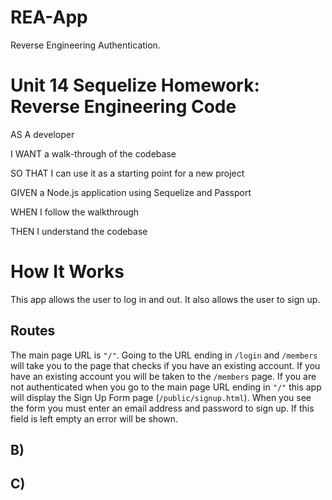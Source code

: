 # REA-App
Reverse Engineering Authentication.

# Unit 14 Sequelize Homework: Reverse Engineering Code
AS A developer

I WANT a walk-through of the codebase

SO THAT I can use it as a starting point for a new project

GIVEN a Node.js application using Sequelize and Passport

WHEN I follow the walkthrough

THEN I understand the codebase

# How It Works 
This app allows the user to log in and out. It also allows the user to sign up. 
## Routes
The main page URL is `"/"`.
Going to the URL ending in `/login` and `/members` will take you to the page that checks if you have an existing account. If you have an existing account you will be taken to the `/members` page. If you are not authenticated when you go to the main page URL ending in `"/"` this app will display the Sign Up Form page (`/public/signup.html`). When you see the form you must enter an email address and password to sign up. If this field is left empty an error will be shown. 
## B)
## C)

